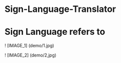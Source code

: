 # Sign-Language-Translator


# Sign Language refers to 

! [IMAGE_1] (demo/1.jpg)

! [IMAGE_2] (demo/2,jpg)
